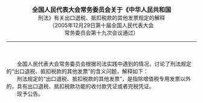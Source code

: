 <div id="div_content"><font color="#760026"></font> <p align="center"><b><font style="font-size:16px;" class="MTitle">全国人民代表大会常务委员会关于《中华人民共和国<br></font></b><font style="font-size:14px;">
刑法》有关出口退税、抵扣税款的其他发票规定的解释<br></font><font style="font-size:14px;">
（2005年12月29日第十届全国人民代表大会<br></font><font style="font-size:14px;">
常务委员会第十九次会议通过）</font></p><hr color="red"><br>
<br>
　　全国人民代表大会常务委员会根据司法实践中遇到的情况，讨论了刑法规定的“出口退税、抵扣税款的其他发票”的含义问题，解释如下：<br>
　　刑法规定的“出口退税、抵扣税款的其他发票”，是指除增值税专用发票以外的，具有出口退税、抵扣税款功能的收付款凭证或者完税凭证。<br>
　　现予公告。<br>
<br>
<br>
<br>
</div>